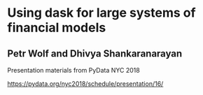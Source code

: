 # Using dask for large systems of financial models
## Petr Wolf and Dhivya Shankaranarayan

Presentation materials from PyData NYC 2018

https://pydata.org/nyc2018/schedule/presentation/16/

